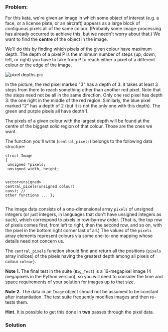### Problem:
<p>For this kata, we&apos;re given an image in which some object of interest (e.g. a face, or a license plate, or an aircraft) appears as a large block of contiguous pixels all of the same colour. (Probably some image-processing has already occurred to achieve this, but we needn&apos;t worry about that.) We want to find the <strong>centre</strong> of the object in the image.</p>
<p>We&apos;ll do this by finding which pixels of the given colour have maximum depth. The depth of a pixel P is the minimum number of steps (up, down, left, or right) you have to take from P to reach either a pixel of a different colour or the edge of the image.</p>
<p><img src="http://www.stat.auckland.ac.nz/~geoff/codewars/pixeldepthspic.png" alt="pixel depths pic"></p>
<p>In the picture, the red pixel marked &quot;3&quot; has a depth of 3: it takes at least 3 steps from there to reach something other than another red pixel. Note that the steps need not be all in the same direction. Only one red pixel has depth 3: the one right in the middle of the red region. Similarly, the blue pixel marked &quot;2&quot; has a depth of 2 (but it is not the only one with this depth). The green and purple pixels all have depth 1.</p>
<p>The pixels of a given colour with the largest depth will be found at the centre of the biggest solid region of that colour. Those are the ones we want.</p>
<p>The function you&apos;ll write (<code>central_pixels</code>) belongs to the following data structure:</p>
<pre><code class="language-cpp"><span class="hljs-class"><span class="hljs-keyword">struct</span> <span class="hljs-title">Image</span>
{</span>
 <span class="hljs-keyword">unsigned</span> *pixels;
 <span class="hljs-keyword">unsigned</span> width, height;

 <span class="hljs-built_in">vector</span>&lt;<span class="hljs-keyword">unsigned</span>&gt; central_pixels(<span class="hljs-keyword">unsigned</span> colour) <span class="hljs-keyword">const</span>;
 <span class="hljs-comment">// other functions ...</span>
};</code></pre>
<pre style="display: none;"><code class="language-c"><span class="hljs-keyword">typedef</span> <span class="hljs-class"><span class="hljs-keyword">struct</span>
{</span>
 <span class="hljs-keyword">unsigned</span> *pixels;
 <span class="hljs-keyword">unsigned</span> width, height;
} Image;</code></pre>
<pre style="display: none;"><code class="language-java"><span class="hljs-keyword">public</span> <span class="hljs-class"><span class="hljs-keyword">class</span> <span class="hljs-title">Image</span>
</span>{
 <span class="hljs-keyword">int</span>[] pixels;
 <span class="hljs-keyword">int</span> width, height;

 <span class="hljs-comment">// functions ...</span>
}</code></pre>
<pre style="display: none;"><code class="language-javascript"><span class="hljs-class"><span class="hljs-keyword">class</span> <span class="hljs-title">Image</span>
</span>{
 <span class="hljs-keyword">constructor</span>(data, w, h)
 {
  <span class="hljs-keyword">this</span>.pixels = data.slice();
  <span class="hljs-keyword">this</span>.width = w;
  <span class="hljs-keyword">this</span>.height = h;
 }
}</code></pre>
<pre style="display: none;"><code class="language-python"><span class="hljs-class"><span class="hljs-keyword">class</span> <span class="hljs-title">Image</span>:</span>
  <span class="hljs-function"><span class="hljs-keyword">def</span> <span class="hljs-title">__init__</span><span class="hljs-params">(self, data, w, h)</span>:</span> 
    self.pixels = data
    self.width = w
    self.height = h</code></pre>
<p>The image data consists of a one-dimensional array <code>pixels</code> of unsigned integers (or just integers, in languages that don&apos;t have unsigned integers as such), which correspond to pixels in row-by-row order. (That is, the top row of pixels comes first, from left to right, then the second row, and so on, with the pixel in the bottom right corner last of all.) The values of the <code>pixels</code> array elements represent colours via some one-to-one mapping whose details need not concern us.</p>
<p>The <code>central_pixels</code> function should find and return all the positions (<code>pixels</code> array indices) of the pixels having the greatest depth among all pixels of colour <code>colour</code>).</p>
<p><strong>Note 1.</strong>  The final test in the suite (<code>Big_Test</code>) is a 16-megapixel image (4 megapixels in the Python version), so you will need to consider the time and space requirements of your solution for images up to that size.</p>
<p><strong>Note 2.</strong> The data in an <code>Image</code> object should not be assumed to be constant after instantiation. The test suite frequently modifies images and then re-tests them.</p>
<p><strong>Hint.</strong> It is possible to get this done in <strong>two</strong> passes through the pixel data.</p>

### Solution